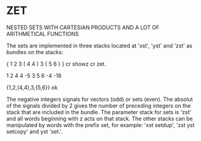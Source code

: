 # ZET
NESTED SETS WITH CARTESIAN PRODUCTS AND A LOT OF ARITHMETICAL FUNCTIONS

The sets are implemented in three stacks located at 'xst', 'yst' and 'zst' as bundles on the stacks:

{ 1 2 3 ( 4 4 ) 3 { 5 6 } } cr showz cr zet.

1 2 4 4 -5 3 5 6 -4 -18

{1,2,(4,4),3,{5,6}} ok

The negative integers signals for vectors (odd) or sets (even). The absolut of the signals divided by 2 gives the number of preceding integers on the stack that are included in the bundle. The parameter stack for sets is 'zst' and all words beginning with z acts on that stack. The other stacks can be manipulated by words with the prefix set, for example: 'xst setdup',  'zst yst setcopy' and yst 'set.'.
